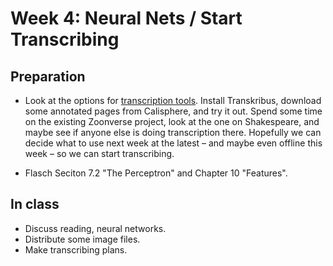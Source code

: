 # Week 4: Neural Nets / Start Transcribing

## Preparation

- Look at the options for [transcription tools](https://github.com/andrewbenedictwallace/2018capstone/blob/master/software.md#image-tagging--transcription). Install Transkribus, download some annotated pages from Calisphere, and try it out. Spend some time on the existing Zoonverse project, look at the one on Shakespeare, and maybe see if anyone else is doing transcription there. Hopefully we can decide what to use next week at the latest – and maybe even offline this week – so we can start transcribing.

- Flasch Seciton 7.2 "The Perceptron" and Chapter 10 "Features".

## In class

- Discuss reading, neural networks.
- Distribute some image files.
- Make transcribing plans.
